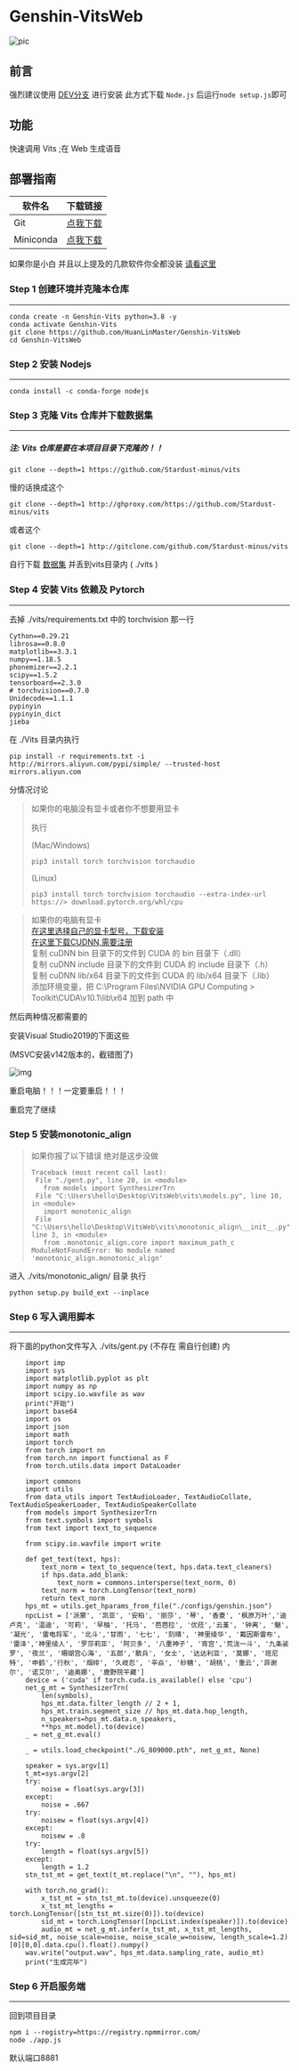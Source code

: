 # Genshin-VitsWeb

![pic](docs/pic.png)
## 前言 
强烈建议使用 [DEV分支](https://github.com/HuanLinMaster/Genshin-VitsWeb/tree/dev) 进行安装 
此方式下载 ```Node.js``` 后运行```node setup.js```即可
## 功能

快速调用 Vits ;在 Web 生成语音

## 部署指南

| 软件名      | 下载链接    |
| ----------- | ----------- |
| Git         | [点我下载](https://ghproxy.com/github.com/git-for-windows/git/releases/download/v2.37.3.windows.1/Git-2.37.3-64-bit.exe)       |
| Miniconda   | [点我下载](https://repo.anaconda.com/miniconda/Miniconda3-latest-Windows-x86_64.exe)        |
如果你是小白 并且以上提及的几款软件你全都没装 [请看这里](install.md)

### Step 1 创建环境并克隆本仓库
---
```
conda create -n Genshin-Vits python=3.8 -y
conda activate Genshin-Vits
git clone https://github.com/HuanLinMaster/Genshin-VitsWeb
cd Genshin-VitsWeb
```

### Step 2 安装 Nodejs
---
```
conda install -c conda-forge nodejs
```

### Step 3 克隆 Vits 仓库并下载数据集
---
##### 注: Vits 仓库是要在本项目目录下克隆的！！
```
git clone --depth=1 https://github.com/Stardust-minus/vits
```
慢的话换成这个
```
git clone --depth=1 http://ghproxy.com/https://github.com/Stardust-minus/vits
```
或者这个
```
git clone --depth=1 http://gitclone.com/github.com/Stardust-minus/vits
```
自行下载 [数据集](https://obs.baimianxiao.cn/share/obs/sankagenkeshi/G_809000.pth) 并丢到vits目录内 ( ./vits )

### Step 4 安装 Vits 依赖及 Pytorch
--- 
去掉 ./vits/requirements.txt 中的 torchvision 那一行

```
Cython==0.29.21
librosa==0.8.0
matplotlib==3.3.1
numpy==1.18.5
phonemizer==2.2.1
scipy==1.5.2
tensorboard==2.3.0
# torchvision==0.7.0
Unidecode==1.1.1
pypinyin
pypinyin_dict
jieba

```

在 ./Vits 目录内执行
```
pip install -r requirements.txt -i http://mirrors.aliyun.com/pypi/simple/ --trusted-host mirrors.aliyun.com
```


分情况讨论
> 如果你的电脑没有显卡或者你不想要用显卡
> 
> 执行
> 
> (Mac/Windows)
> ```
> pip3 install torch torchvision torchaudio
> ```
> (Linux)
> ```
> pip3 install torch torchvision torchaudio --extra-index-url https://> download.pytorch.org/whl/cpu
>```

> 如果你的电脑有显卡 <br>
> [在这里选择自己的显卡型号，下载安装](https://www.nvidia.cn/Download/index.aspx?lang=cn#) <br>
> [在这里下载CUDNN,需要注册](https://developer.nvidia.com/rdp/cudnn-download) <br>
> 复制 cuDNN bin 目录下的文件到 CUDA 的 bin 目录下（.dll） <br>
> 复制 cuDNN include 目录下的文件到 CUDA 的 include 目录下（.h） <br>
> 复制 cuDNN lib/x64 目录下的文件到 CUDA 的 lib/x64 目录下（.lib） <br>
> 添加环境变量，把 C:\Program Files\NVIDIA GPU Computing > Toolkit\CUDA\v10.1\lib\x64 加到 path 中 <br>

然后两种情况都需要的

安装Visual Studio2019的下面这些

(MSVC安装v142版本的，截错图了)

![img](docs/vsi.png)

重启电脑！！！一定要重启！！！

重启完了继续

### Step 5 安装monotonic_align

> 如果你报了以下错误 绝对是这步没做
> ```
> Traceback (most recent call last):
>  File "./gent.py", line 20, in <module>
>    from models import SynthesizerTrn
>  File "C:\Users\hello\Desktop\VitsWeb\vits\models.py", line 10, in <module>
>    import monotonic_align
>  File "C:\Users\hello\Desktop\VitsWeb\vits\monotonic_align\__init__.py", line 3, in <module>
>    from .monotonic_align.core import maximum_path_c
>ModuleNotFoundError: No module named 'monotonic_align.monotonic_align'
> ```

进入 ./vits/monotonic_align/ 目录 执行
```
python setup.py build_ext --inplace
```
### Step 6 写入调用脚本
---
将下面的python文件写入 ./vits/gent.py (不存在 需自行创建) 内
```
    import imp
    import sys
    import matplotlib.pyplot as plt
    import numpy as np
    import scipy.io.wavfile as wav
    print("开始")
    import base64
    import os
    import json
    import math
    import torch
    from torch import nn
    from torch.nn import functional as F
    from torch.utils.data import DataLoader

    import commons
    import utils
    from data_utils import TextAudioLoader, TextAudioCollate, TextAudioSpeakerLoader, TextAudioSpeakerCollate
    from models import SynthesizerTrn
    from text.symbols import symbols
    from text import text_to_sequence

    from scipy.io.wavfile import write

    def get_text(text, hps):
        text_norm = text_to_sequence(text, hps.data.text_cleaners)
        if hps.data.add_blank:
            text_norm = commons.intersperse(text_norm, 0)
        text_norm = torch.LongTensor(text_norm)
        return text_norm
    hps_mt = utils.get_hparams_from_file("./configs/genshin.json")
    npcList = ['派蒙', '凯亚', '安柏', '丽莎', '琴', '香菱', '枫原万叶','迪卢克', '温迪', '可莉', '早柚', '托马', '芭芭拉', '优菈','云堇', '钟离', '魈', '凝光', '雷电将军', '北斗','甘雨', '七七', '刻晴', '神里绫华', '戴因斯雷布', '雷泽','神里绫人', '罗莎莉亚', '阿贝多', '八重神子', '宵宫','荒泷一斗', '九条裟罗', '夜兰', '珊瑚宫心海', '五郎','散兵', '女士', '达达利亚', '莫娜', '班尼特', '申鹤','行秋', '烟绯', '久岐忍', '辛焱', '砂糖', '胡桃', '重云','菲谢尔', '诺艾尔', '迪奥娜', '鹿野院平藏']
    device = ('cuda' if torch.cuda.is_available() else 'cpu')
    net_g_mt = SynthesizerTrn(
        len(symbols),
        hps_mt.data.filter_length // 2 + 1,
        hps_mt.train.segment_size // hps_mt.data.hop_length,
        n_speakers=hps_mt.data.n_speakers,
        **hps_mt.model).to(device)
    _ = net_g_mt.eval()

    _ = utils.load_checkpoint("./G_809000.pth", net_g_mt, None)

    speaker = sys.argv[1]
    t_mt=sys.argv[2]
    try:
        noise = float(sys.argv[3])
    except:
        noise = .667
    try:
        noisew = float(sys.argv[4])
    except:
        noisew = .8
    try:
        length = float(sys.argv[5])
    except:
        length = 1.2
    stn_tst_mt = get_text(t_mt.replace("\n", ""), hps_mt)

    with torch.no_grad():
        x_tst_mt = stn_tst_mt.to(device).unsqueeze(0)
        x_tst_mt_lengths = torch.LongTensor([stn_tst_mt.size(0)]).to(device)
        sid_mt = torch.LongTensor([npcList.index(speaker)]).to(device)
        audio_mt = net_g_mt.infer(x_tst_mt, x_tst_mt_lengths, sid=sid_mt, noise_scale=noise, noise_scale_w=noisew, length_scale=1.2)[0][0,0].data.cpu().float().numpy()
    wav.write("output.wav", hps_mt.data.sampling_rate, audio_mt)
    print("生成完毕")

```

### Step 6 开启服务端
---
回到项目目录
```
npm i --registry=https://registry.npmmirror.com/
node ./app.js
```
默认端口8881